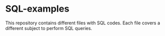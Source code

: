 # SQL-examples

This repository contains different files with SQL codes. Each file covers a different subject to perform SQL queries. 
